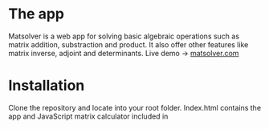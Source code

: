 <h1><b>The app</b></h1>
Matsolver is a web app for solving basic algebraic operations such as matrix addition, substraction and product. It also offer other features like matrix inverse, adjoint and determinants. Live demo -> <a href="http://matsolver.com">matsolver.com</a>

<h1><b>Installation</b></h1>
Clone the repository and locate into your root folder. Index.html contains the app and JavaScript matrix calculator included in <script> tags.

<h1><b>Project</b></h1>
This was a quick project for algebra idea validation and test. 
